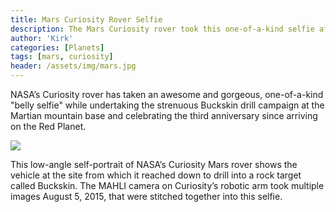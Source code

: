 ```yaml
---
title: Mars Curiosity Rover Selfie
description: The Mars Curiosity rover took this one-of-a-kind selfie after a major discovery.
author: 'Kirk'
categories: [Planets]
tags: [mars, curiosity]
header: /assets/img/mars.jpg
---
```


NASA’s Curiosity rover has taken an awesome and gorgeous, one-of-a-kind "belly selfie" while undertaking the strenuous Buckskin drill campaign at the Martian mountain base and celebrating the third anniversary since arriving on the Red Planet.


![](/images/curiosity1.jpg)

<span class="caption text-muted">This low-angle self-portrait of NASA’s Curiosity Mars rover shows the vehicle at the site from which it reached down to drill into a rock target called Buckskin. The MAHLI camera on Curiosity’s robotic arm took multiple images August 5, 2015, that were stitched together into this selfie.</span>
